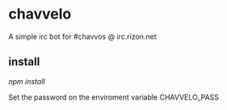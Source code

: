chavvelo
=========
A simple irc bot for #chavvos @ irc.rizon.net

install
----

*npm install*

Set the password on the enviroment variable CHAVVELO_PASS
